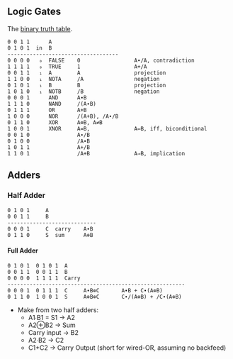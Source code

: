 Logic Gates
-----------

The [binary truth table][binop].

    0 0 1 1      A
    0 1 0 1  in  B
    -----------------------------------
    0 0 0 0   ₀  FALSE    0                 A∙/A, contradiction
    1 1 1 1   ₀  TRUE     1                 A+/A
    0 0 1 1   ₁  A        A                 projection
    1 1 0 0   ₁  NOTA     /A                negation
    0 1 0 1   ₁  B        B                 projection
    1 0 1 0   ₁  NOTB     /B                negation
    0 0 0 1      AND      A∙B
    1 1 1 0      NAND     /(A∙B)
    0 1 1 1      OR       A+B
    1 0 0 0      NOR      /(A+B), /A∙/B
    0 1 1 0      XOR      A⊕B, A≠B
    1 0 0 1      XNOR     A=B,              A⇔B, iff, biconditional
    0 0 1 0               A∙/B
    0 1 0 0               /A∙B
    1 0 1 1               A+/B
    1 1 0 1               /A+B              A⇒B, implication

Adders
------

### Half Adder

    0 1 0 1     A
    0 0 1 1     B
    ----------------------------
    0 0 0 1     C  carry    A∙B
    0 1 1 0     S  sum      A⊕B

#### Full Adder

    0 1 0 1  0 1 0 1  A
    0 0 1 1  0 0 1 1  B
    0 0 0 0  1 1 1 1  Carry
    --------------------------------------------------------
    0 0 0 1  0 1 1 1  C     A∙B⊕C       A∙B + C∙(A⊕B)
    0 1 1 0  1 0 0 1  S     A⊕B⊕C       C∙/(A⊕B) + /C∙(A⊕B)

* Make from two half adders:
  - A1∙B1 = S1 → A2
  - A2⊕B2 → Sum
  - Carry input → B2
  - A2∙B2 → C2
  - C1+C2 → Carry Output (short for wired-OR, assuming no backfeed)


<!-------------------------------------------------------------------->
[binop]: https://en.wikipedia.org/wiki/Truth_table#Binary_operations
